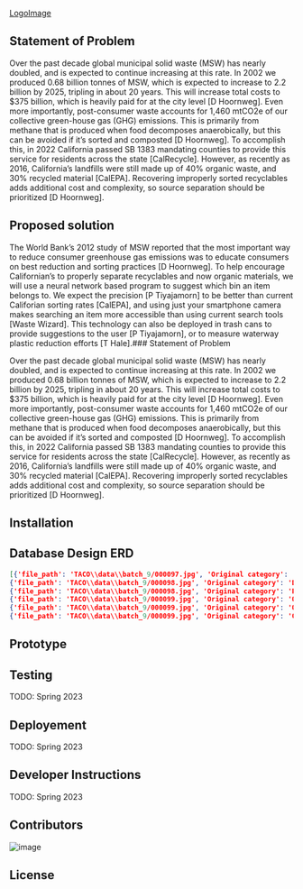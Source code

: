[LogoImage]()
## Statement of Problem

Over the past decade global municipal solid waste (MSW) has nearly doubled, and is expected to continue increasing at this rate. In 2002 we produced 0.68 billion tonnes of MSW, which is expected to increase to 2.2 billion by 2025, tripling in about 20 years. This will increase total costs to $375 billion, which is heavily paid for at the city level [D Hoornweg]. Even more importantly, post-consumer waste accounts for 1,460 mtCO2e of our collective green-house gas (GHG) emissions. This is primarily from methane that is produced when food decomposes anaerobically, but this can be avoided if it’s sorted and composted [D Hoornweg]. To accomplish this, in 2022 California passed SB 1383 mandating counties to provide this service for residents across the state [CalRecycle]. However, as recently as 2016, California’s landfills were still made up of 40% organic waste, and 30% recycled material [CalEPA]. Recovering improperly sorted recyclables adds additional cost and complexity, so source separation should be prioritized [D Hoornweg].
  
## Proposed solution

The World Bank’s 2012 study of MSW reported that the most important way to reduce consumer greenhouse gas emissions was to educate consumers on best reduction and sorting practices [D Hoornweg]. To help encourage Californian’s to properly separate recyclables and now organic materials, we will use a neural network based program to suggest which bin an item belongs to. We expect the precision [P Tiyajamorn] to be better than current Califorian sorting rates [CalEPA], and using just your smartphone camera makes searching an item more accessible than using current search tools [Waste Wizard]. This technology can also be deployed in trash cans to provide suggestions to the user [P Tiyajamorn], or to measure waterway plastic reduction efforts [T Hale].### Statement of Problem

Over the past decade global municipal solid waste (MSW) has nearly doubled, and is expected to continue increasing at this rate. In 2002 we produced 0.68 billion tonnes of MSW, which is expected to increase to 2.2 billion by 2025, tripling in about 20 years. This will increase total costs to $375 billion, which is heavily paid for at the city level [D Hoornweg]. Even more importantly, post-consumer waste accounts for 1,460 mtCO2e of our collective green-house gas (GHG) emissions. This is primarily from methane that is produced when food decomposes anaerobically, but this can be avoided if it’s sorted and composted [D Hoornweg]. To accomplish this, in 2022 California passed SB 1383 mandating counties to provide this service for residents across the state [CalRecycle]. However, as recently as 2016, California’s landfills were still made up of 40% organic waste, and 30% recycled material [CalEPA]. Recovering improperly sorted recyclables adds additional cost and complexity, so source separation should be prioritized [D Hoornweg].

## Installation


## Database Design ERD
```json
[{'file_path': 'TACO\\data\\batch_9/000097.jpg', 'Original category': 'Metal bottle cap', 'New category': 'Metal Bottle Cap', 'x': 354.0, 'y': 576.0, 'width': 133.0, 'height': 101.0}, 
{'file_path': 'TACO\\data\\batch_9/000098.jpg', 'Original category': 'Drink carton', 'New category': 'Ceramics & drinking glasses', 'x': 228.7143, 'y': 1550.0476, 'width': 1007.9998999999999, 'height': 578.9999999999998}, 
{'file_path': 'TACO\\data\\batch_9/000098.jpg', 'Original category': 'Plastic bottle cap', 'New category': 'Plastic bottle caps', 'x': 1041.3334, 'y': 1721.7142, 'width': 141.0, 'height': 138.0}, 
{'file_path': 'TACO\\data\\batch_9/000099.jpg', 'Original category': 'Other plastic wrapper', 'New category': 'Wrappers', 'x': 862.0274, 'y': 1331.25, 'width': 505.97260000000006, 'height': 612.5}, 
{'file_path': 'TACO\\data\\batch_9/000099.jpg', 'Original category': 'Other carton', 'New category': 'Paper egg carton', 'x': 966.0, 'y': 1996.0, 'width': 211.0, 'height': 336.0}, 
{'file_path': 'TACO\\data\\batch_9/000099.jpg', 'Original category': 'Glass bottle', 'New category': 'Glass bottles & jars', 'x': 1125.0, 'y': 1858.0, 'width': 234.0, 'height': 510.0}]]
```

## Prototype

## Testing
TODO: Spring 2023

## Deployement
TODO: Spring 2023

## Developer Instructions
TODO: Spring 2023

## Contributors
![image](https://user-images.githubusercontent.com/39971693/200933337-ff2dfdd5-7323-474b-9fe8-197513f16cdd.png)

## License